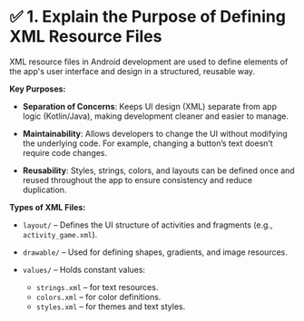 # ✅ 1. Explain the Purpose of Defining XML Resource Files

XML resource files in Android development are used to define elements of the app's user interface and design in a structured, reusable way.

**Key Purposes:**

* **Separation of Concerns**:
  Keeps UI design (XML) separate from app logic (Kotlin/Java), making development cleaner and easier to manage.

* **Maintainability**:
  Allows developers to change the UI without modifying the underlying code. For example, changing a button’s text doesn’t require code changes.

* **Reusability**:
  Styles, strings, colors, and layouts can be defined once and reused throughout the app to ensure consistency and reduce duplication.

**Types of XML Files:**

* `layout/` – Defines the UI structure of activities and fragments (e.g., `activity_game.xml`).
* `drawable/` – Used for defining shapes, gradients, and image resources.
* `values/` – Holds constant values:

  * `strings.xml` – for text resources.
  * `colors.xml` – for color definitions.
  * `styles.xml` – for themes and text styles.
